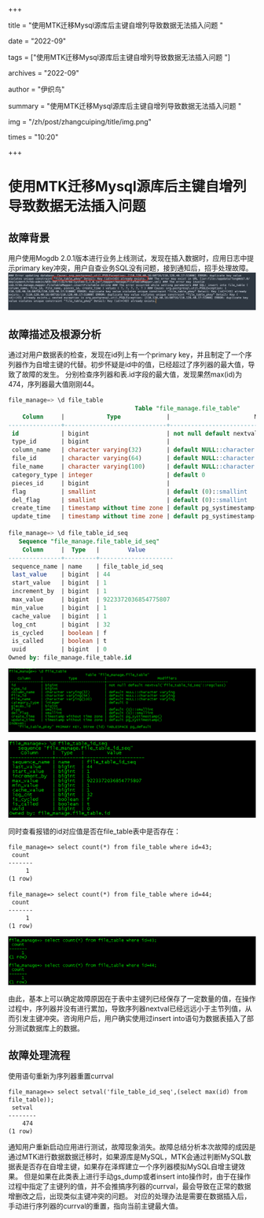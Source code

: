 +++

title = "使用MTK迁移Mysql源库后主键自增列导致数据无法插入问题 " 

date = "2022-09" 

tags = ["使用MTK迁移Mysql源库后主键自增列导致数据无法插入问题 "] 

archives = "2022-09" 

author = "伊织鸟" 

summary = "使用MTK迁移Mysql源库后主键自增列导致数据无法插入问题 "

img = "/zh/post/zhangcuiping/title/img.png" 

times = "10:20"

+++

# 使用MTK迁移Mysql源库后主键自增列导致数据无法插入问题

## 故障背景

用户使用Mogdb 2.0.1版本进行业务上线测试，发现在插入数据时，应用日志中提示primary key冲突，用户自查业务SQL没有问题，接到通知后，招手处理故障。
![图片.png](.\figures\20220922-5faaced2-7bc4-47d8-b2ba-8789fdfb5de6.png)

## 故障描述及根源分析

通过对用户数据表的检查，发现在id列上有一个primary key，并且制定了一个序列器作为自增主键的代替。初步怀疑是id中的值，已经超过了序列器的最大值，导致了故障的发生。
分别检查序列器和表.id字段的最大值，发现果然max(id)为474，序列器最大值刚刚44。

```sql
file_manage=> \d file_table
                                    Table "file_manage.file_table"
    Column     |            Type             |                        Modifiers                        
---------------+-----------------------------+---------------------------------------------------------
 id            | bigint                      | not null default nextval('file_table_id_seq'::regclass)
 type_id       | bigint                      | 
 column_name   | character varying(32)       | default NULL::character varying
 file_id       | character varying(64)       | default NULL::character varying
 file_name     | character varying(100)      | default NULL::character varying
 category_type | integer                     | default 0
 pieces_id     | bigint                      | 
 flag          | smallint                    | default (0)::smallint
 del_flag      | smallint                    | default (0)::smallint
 create_time   | timestamp without time zone | default pg_systimestamp()
 update_time   | timestamp without time zone | default pg_systimestamp()

file_manage=> \d file_table_id_seq
   Sequence "file_manage.file_table_id_seq"
    Column     |  Type   |        Value        
---------------+---------+---------------------
 sequence_name | name    | file_table_id_seq
 last_value    | bigint  | 44
 start_value   | bigint  | 1
 increment_by  | bigint  | 1
 max_value     | bigint  | 9223372036854775807
 min_value     | bigint  | 1
 cache_value   | bigint  | 1
 log_cnt       | bigint  | 32
 is_cycled     | boolean | f
 is_called     | boolean | t
 uuid          | bigint  | 0
Owned by: file_manage.file_table.id

```

![图片.png](.\figures\20220922-ca3f96c1-8681-4380-bcbf-8e8f33ca0d32.png)

![图片.png](.\figures\20220922-62d286c5-2aae-4d60-ac1c-fcb9077874b4.png)

同时查看报错的id对应值是否在file_table表中是否存在：

```
file_manage=> select count(*) from file_table where id=43;
 count 
-------
     1
(1 row)

file_manage=> select count(*) from file_table where id=44;
 count 
-------
     1
(1 row)

```

![图片.png](.\figures\20220922-60d96d4a-e7f0-4fbe-8f1d-f0825b2f0acd.png)

由此，基本上可以确定故障原因在于表中主键列已经保存了一定数量的值，在操作过程中，序列器并没有进行累加，导致序列器nextval已经远远小于主节列值，从而引发主键冲突。咨询用户后，用户确实使用过insert into语句为数据表插入了部分测试数据库上的数据。

## 故障处理流程

使用语句重新为序列器重置currval

```
file_manage=> select setval('file_table_id_seq',(select max(id) from file_table));
 setval 
--------
    474
(1 row)

```

通知用户重新启动应用进行测试，故障现象消失。故障总结分析本次故障的成因是通过MTK进行数据数据迁移时，如果源库是MySQL，MTK会通过判断MySQL数据表是否存在自增主键，如果存在泽辉建立一个序列器模拟MySQL自增主键效果。
但是如果在此类表上进行手动gs_dump或者insert into操作时，由于在操作过程中指定了主键列的值，并不会推搞序列器的currval，最会导致在正常的数据增删改之后，出现类似主键冲突的问题。
对应的处理办法是需要在数据插入后，手动进行序列器的currval的重置，指向当前主键最大值。